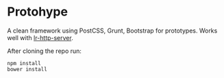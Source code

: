 # Protohype

A clean framework using PostCSS, Grunt, Bootstrap for prototypes. Works well with [lr-http-server](https://www.npmjs.com/package/lr-http-server).

After cloning the repo run:
```
npm install
bower install
```